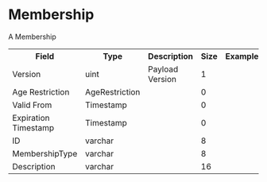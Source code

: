 # Membership

A Membership



<div class="ritz grid-container" dir="ltr">
    <table class="waffle" cellspacing="0" cellpadding="0" table-layout=fixed width=100%>
         <tr style='height:19px;'>
            <th style="width:20%" class="s1">Field</th>
            <th style="width:10%" class="s1">Type</th>
            <th style="width:30%" class="s1">Description</th>
            <th style="width:5%" class="s1">Size</th>
            <th class="s1">Example</th>
        </tr>
        <tr>
            <td class="a10">Version</td>
            <td class="a10">uint</td>
            <td class="a10">Payload Version</td>
            <td class="a10">1</td>
            <td class="a10"></td>
        </tr>
        <tr>
            <td class="a10">Age Restriction</td>
            <td class="a10">AgeRestriction</td>
            <td class="a10"></td>
            <td class="a10">0</td>
            <td class="a10"></td>
        </tr>
        <tr>
            <td class="a10">Valid From</td>
            <td class="a10">Timestamp</td>
            <td class="a10"></td>
            <td class="a10">0</td>
            <td class="a10"></td>
        </tr>
        <tr>
            <td class="a10">Expiration Timestamp</td>
            <td class="a10">Timestamp</td>
            <td class="a10"></td>
            <td class="a10">0</td>
            <td class="a10"></td>
        </tr>
        <tr>
            <td class="a10">ID</td>
            <td class="a10">varchar</td>
            <td class="a10"></td>
            <td class="a10">8</td>
            <td class="a10"></td>
        </tr>
        <tr>
            <td class="a10">MembershipType</td>
            <td class="a10">varchar</td>
            <td class="a10"></td>
            <td class="a10">8</td>
            <td class="a10"></td>
        </tr>
        <tr>
            <td class="a10">Description</td>
            <td class="a10">varchar</td>
            <td class="a10"></td>
            <td class="a10">16</td>
            <td class="a10"></td>
        </tr>
    </table>
</div>
